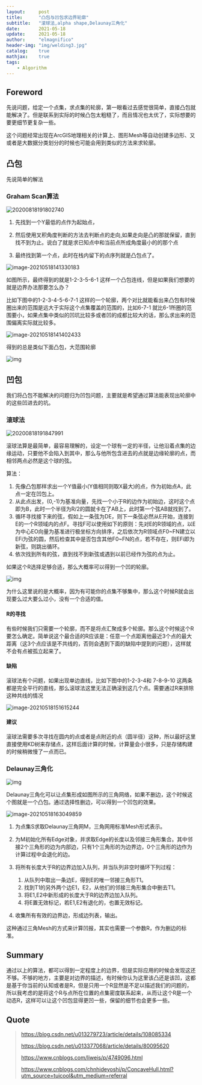 ```yaml
---
layout:     post
title:      "凸包与凹包求边界轮廓"
subtitle:   "滚球法,alpha shape,Delaunay三角化"
date:       2021-05-18
update:     2021-05-18
author:     "elmagnifico"
header-img: "img/welding3.jpg"
catalog:    true
mathjax:    true
tags:
    - Algorithm
---
```


## Foreword

先说问题，给定一个点集，求点集的轮廓，第一眼看过去感觉很简单，直接凸包就能解决了。但是联系到实际的时候凸包太粗糙了，而且情况也太优了，实际想要的要更细节更复杂一些。

这个问题经常出现在ArcGIS地理相关的计算上、图形Mesh等自动创建多边形、又或者是大数据分类划分的时候也可能会用到类似的方法来求轮廓。



## 凸包

先说简单的解法

### Graham Scan算法

![20200818191802740](https://i.loli.net/2021/05/18/U5vVO8wYQqaeWRS.gif)

1. 先找到一个Y最低的点作为起始点，

2. 然后使用叉积角度判断的方法去判断点的走向,如果走向是凸的那就保留，直到找不到为止。说白了就是求已知点中和当前点所成角度最小的的那个点
3. 最终找到第一个点，此时在栈内留下的点序列就是凸包点了。

![image-20210518141330183](https://i.loli.net/2021/05/18/Okyb75a2N8Xdu1v.png)

如图所示，最终得到的就是1-2-3-5-6-1 这样一个凸包连线，但是如果我们想要的就是边界办法那要怎么办？

比如下图中的1-2-3-4-5-6-7-1 这样的一个轮廓，两个对比就能看出来凸包有时候圈出来的范围是远大于实际这个点集覆盖的范围的，比如6-7-1 就比6-1所圈的范围要小，如果点集中类似的凹坑比较多或者凹的成都比较大的话，那么求出来的范围偏离实际就比较多。

![image-20210518141402433](https://i.loli.net/2021/05/18/danUG3yF29kKPor.png)

得到的总是类似下面凸包，大范围轮廓

![img](https://i.loli.net/2021/05/18/9aIr5vk7hdTGgDu.png)



## 凹包

我们将凸包不能解决的问题归为凹包问题，主要就是希望通过算法能表现出轮廓中的这些凹进去的坑。



### 滚球法

![20200818191847991](https://i.loli.net/2021/05/18/shclmF5vYRq69CA.gif)

滚球法算是最简单，最容易理解的，设定一个球有一定的半径，让他沿着点集的边缘运动，只要他不会陷入到其中，那么与他所包含进去的点就是边缘轮廓的点，而相邻两点必然是这个球的弦。

算法：

1. 先像凸包那样求出一个Y值最小(Y值相同则取X最大)的点，作为初始点A，此点一定在凹包上。
2. 从此点出发，(0,-1)为基准向量，先找一个小于R的边作为初始边，这时这个点即为B，此时一个半径为R/2的圆就卡在了AB上，此时第一个弦AB就找到了。
3. 循环寻找接下来的弦，假如上一条弦为DE，则下一条弦必然从E开始，连接到E的一个R领域内的点F。寻找F可以使用如下的原则：先对E的R领域的点，以E为中心EO向量为基准进行极坐标方向排序，之后依次为R领域点F0~FN建立以EFi为弦的圆，然后检查其中是否包含其他F0~FN的点，若不存在，则EFi即为新弦，则跳出循环。
4. 依次找到所有的弦，直到找不到新弦或遇到以前已经作为弦的点为止。

如果这个R选择足够合适，那么大概率可以得到一个凹的轮廓。

![img](https://i.loli.net/2021/05/18/UVWDcgnQSkqxu9Z.png)

为什么这里说的是大概率，因为有可能你的点集不够集中，那么这个时候R就会出现要么过大要么过小，没有一个合适的值。



#### R的寻找

有些时候我们只需要一个轮廓，而不是将点汇聚成多个轮廓。那么这个时候这个R要怎么确定。简单说这个最合适的R应该是：任意一个点距离他最近3个点的最大距离（这3个点应该是不共线的，否则会遇到下面的缺陷中提到的问题），这样就不会有点被孤立起来了。



#### 缺陷

滚球法有个问题，如果出现单边直线，比如下图中的1-2-3-4和 7-8-9-10 这两条都是完全平行的直线，那么滚球法这里无法正确滚到这几个点。需要通过R来排除这种共线的情况

![image-20210518151615244](https://i.loli.net/2021/05/18/yWL1SNw7MivopJX.png)

#### 建议

滚球法需要多次寻找在圆内的点或者是点附近的点（圆半径）这种，所以最好这里直接使用KD树来存储点，这样后面计算的时候，计算量会小很多，只是存储构建的时候稍微慢了一点而已。



### Delaunay三角化

![img](https://images.cnblogs.com/cnblogs_com/chnhideyoshi/556930/o_QQ截图20140302154307.png)

Delaunay三角化可以让点集形成如图所示的三角网络，如果不删边，这个时候这个图就是一个凸包。通过选择性删边，可以得到一个凹包的效果。

![image-20210518163049859](https://i.loli.net/2021/05/18/uJ3Yj9ImTUFQtA8.png)



1. 为点集S求取Delaunay三角网M，三角网用标准Mesh形式表示。
2. 为M初始化所有Edge对象，并求取Edge的长度以及邻接三角形集合。其中邻接2个三角形的边为内部边，只有1个三角形的为边界边，0个三角形的边作为计算过程中会退化的边。
3. 将所有长度大于R的边界边加入队列，并当队列非空时循环下列过程：
   1. 从队列中取出一条边E，得到E的唯一邻接三角形T1。
   2. 找到T1的另外两个边E1，E2，从他们的邻接三角形集合中删去T1。
   3. 将E1,E2中新形成的长度大于R的边界边加入队列。
   4. 将E置无效标记，若E1,E2有退化的，也置无效标记。

4. 收集所有有效的边界边，形成边列表，输出。



这种通过三角Mesh的方式来计算凹报，其实也需要一个参数R，作为删边的标准。



## Summary

通过以上的算法，都可以得到一定程度上的边界，但是实际应用的时候会发现这还不够。不够的地方，主要是对边界的描述，有时候你认为这里该凸还是该凹，这都是基于你当前的认知或者是R，但是只用一个R显然是不足以描述我们的问题的，所以我考虑的是将这个R与点所在位置的点集密度联系起来，从而让这个R是一个动态R，这样可以让这个凹包显得更凹一些，保留的细节也会更多一些。



## Quote

> https://blog.csdn.net/u013279723/article/details/108085334
>
> https://blog.csdn.net/u013377068/article/details/80095620
>
> https://www.cnblogs.com/liweis/p/4749096.html
>
> https://www.cnblogs.com/chnhideyoshi/p/ConcaveHull.html?utm_source=tuicool&utm_medium=referral

